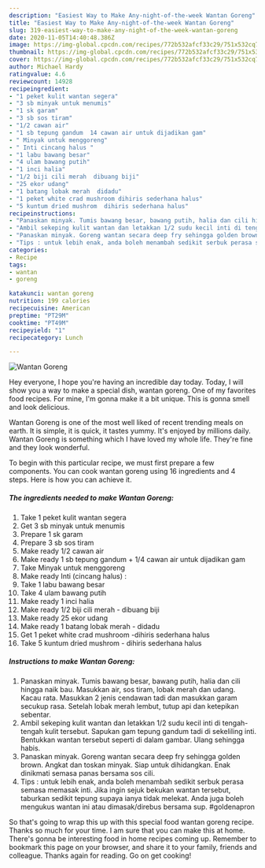 ```yaml
---
description: "Easiest Way to Make Any-night-of-the-week Wantan Goreng"
title: "Easiest Way to Make Any-night-of-the-week Wantan Goreng"
slug: 319-easiest-way-to-make-any-night-of-the-week-wantan-goreng
date: 2020-11-05T14:40:48.386Z
image: https://img-global.cpcdn.com/recipes/772b532afcf33c29/751x532cq70/wantan-goreng-resipi-foto-utama.jpg
thumbnail: https://img-global.cpcdn.com/recipes/772b532afcf33c29/751x532cq70/wantan-goreng-resipi-foto-utama.jpg
cover: https://img-global.cpcdn.com/recipes/772b532afcf33c29/751x532cq70/wantan-goreng-resipi-foto-utama.jpg
author: Michael Hardy
ratingvalue: 4.6
reviewcount: 14928
recipeingredient:
- "1 peket kulit wantan segera"
- "3 sb minyak untuk menumis"
- "1 sk garam"
- "3 sb sos tiram"
- "1/2 cawan air"
- "1 sb tepung gandum  14 cawan air untuk dijadikan gam"
- " Minyak untuk menggoreng"
- " Inti cincang halus "
- "1 labu bawang besar"
- "4 ulam bawang putih"
- "1 inci halia"
- "1/2 biji cili merah  dibuang biji"
- "25 ekor udang"
- "1 batang lobak merah  didadu"
- "1 peket white crad mushroom dihiris sederhana halus"
- "5 kuntum dried mushrom  dihiris sederhana halus"
recipeinstructions:
- "Panaskan minyak. Tumis bawang besar, bawang putih, halia dan cili hingga naik bau. Masukkan air, sos tiram, lobak merah dan udang. Kacau rata. Masukkan 2 jenis cendawan tadi dan masukkan garam secukup rasa. Setelah lobak merah lembut, tutup api dan ketepikan sebentar."
- "Ambil sekeping kulit wantan dan letakkan 1/2 sudu kecil inti di tengah-tengah kulit tersebut. Sapukan gam tepung gandum tadi di sekeliling inti. Bentukkan wantan tersebut seperti di dalam gambar. Ulang sehingga habis."
- "Panaskan minyak. Goreng wantan secara deep fry sehingga golden brown. Angkat dan toskan minyak. Siap untuk dihidangkan. Enak dinikmati semasa panas bersama sos cili."
- "Tips : untuk lebih enak, anda boleh menambah sedikit serbuk perasa semasa memasak inti. Jika ingin sejuk bekukan wantan tersebut, taburkan sedikit tepung supaya ianya tidak melekat. Anda juga boleh mengukus wantan ini atau dimasak/direbus bersama sup. #goldenapron"
categories:
- Recipe
tags:
- wantan
- goreng

katakunci: wantan goreng 
nutrition: 199 calories
recipecuisine: American
preptime: "PT29M"
cooktime: "PT49M"
recipeyield: "1"
recipecategory: Lunch

---
```



![Wantan Goreng](https://img-global.cpcdn.com/recipes/772b532afcf33c29/751x532cq70/wantan-goreng-resipi-foto-utama.jpg)

Hey everyone, I hope you're having an incredible day today. Today, I will show you a way to make a special dish, wantan goreng. One of my favorites food recipes. For mine, I'm gonna make it a bit unique. This is gonna smell and look delicious.

Wantan Goreng is one of the most well liked of recent trending meals on earth. It is simple, it is quick, it tastes yummy. It's enjoyed by millions daily. Wantan Goreng is something which I have loved my whole life. They're fine and they look wonderful.




To begin with this particular recipe, we must first prepare a few components. You can cook wantan goreng using 16 ingredients and 4 steps. Here is how you can achieve it.

<!--inarticleads1-->

##### The ingredients needed to make Wantan Goreng:

1. Take 1 peket kulit wantan segera
1. Get 3 sb minyak untuk menumis
1. Prepare 1 sk garam
1. Prepare 3 sb sos tiram
1. Make ready 1/2 cawan air
1. Make ready 1 sb tepung gandum + 1/4 cawan air untuk dijadikan gam
1. Take  Minyak untuk menggoreng
1. Make ready  Inti (cincang halus) :
1. Take 1 labu bawang besar
1. Take 4 ulam bawang putih
1. Make ready 1 inci halia
1. Make ready 1/2 biji cili merah - dibuang biji
1. Make ready 25 ekor udang
1. Make ready 1 batang lobak merah - didadu
1. Get 1 peket white crad mushroom -dihiris sederhana halus
1. Take 5 kuntum dried mushrom - dihiris sederhana halus




<!--inarticleads2-->

##### Instructions to make Wantan Goreng:

1. Panaskan minyak. Tumis bawang besar, bawang putih, halia dan cili hingga naik bau. Masukkan air, sos tiram, lobak merah dan udang. Kacau rata. Masukkan 2 jenis cendawan tadi dan masukkan garam secukup rasa. Setelah lobak merah lembut, tutup api dan ketepikan sebentar.
1. Ambil sekeping kulit wantan dan letakkan 1/2 sudu kecil inti di tengah-tengah kulit tersebut. Sapukan gam tepung gandum tadi di sekeliling inti. Bentukkan wantan tersebut seperti di dalam gambar. Ulang sehingga habis.
1. Panaskan minyak. Goreng wantan secara deep fry sehingga golden brown. Angkat dan toskan minyak. Siap untuk dihidangkan. Enak dinikmati semasa panas bersama sos cili.
1. Tips : untuk lebih enak, anda boleh menambah sedikit serbuk perasa semasa memasak inti. Jika ingin sejuk bekukan wantan tersebut, taburkan sedikit tepung supaya ianya tidak melekat. Anda juga boleh mengukus wantan ini atau dimasak/direbus bersama sup. #goldenapron




So that's going to wrap this up with this special food wantan goreng recipe. Thanks so much for your time. I am sure that you can make this at home. There's gonna be interesting food in home recipes coming up. Remember to bookmark this page on your browser, and share it to your family, friends and colleague. Thanks again for reading. Go on get cooking!
